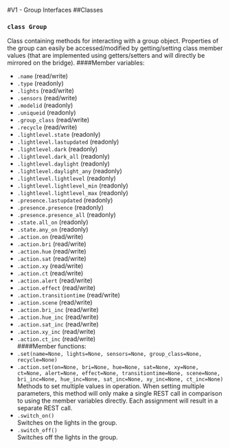 #V1 - Group Interfaces
##Classes
### `class Group`  
  Class containing methods for interacting with a group object. Properties of the group can easily be accessed/modified by getting/setting class member values (that are implemented using getters/setters and will directly be mirrored on the bridge).
####Member variables:
- `.name` (read/write)
- `.type` (readonly)
- `.lights` (read/write)
- `.sensors` (read/write)
- `.modelid` (readonly)
- `.uniqueid` (readonly)
- `.group_class` (read/write)
- `.recycle` (read/write)
- `.lightlevel.state` (readonly)
- `.lightlevel.lastupdated` (readonly)
- `.lightlevel.dark` (readonly)
- `.lightlevel.dark_all` (readonly)
- `.lightlevel.daylight` (readonly)
- `.lightlevel.daylight_any` (readonly)
- `.lightlevel.lightlevel` (readonly)
- `.lightlevel.lightlevel_min` (readonly)
- `.lightlevel.lightlevel_max` (readonly)
- `.presence.lastupdated` (readonly)
- `.presence.presence` (readonly)
- `.presence.presence_all` (readonly)
- `.state.all_on` (readonly)
- `.state.any_on` (readonly)
- `.action.on` (read/write)
- `.action.bri` (read/write)
- `.action.hue` (read/write)
- `.action.sat` (read/write)
- `.action.xy` (read/write)
- `.action.ct` (read/write)
- `.action.alert` (read/write)
- `.action.effect` (read/write)
- `.action.transitiontime` (read/write)
- `.action.scene` (read/write)
- `.action.bri_inc` (read/write)
- `.action.hue_inc` (read/write)
- `.action.sat_inc` (read/write)
- `.action.xy_inc` (read/write)
- `.action.ct_inc` (read/write)  
####Member functions:
- `.set(name=None, lights=None, sensors=None, group_class=None, recycle=None)`
- `.action.set(on=None, bri=None, hue=None, sat=None, xy=None, ct=None, alert=None, effect=None, transitiontime=None, scene=None, bri_inc=None, hue_inc=None, sat_inc=None, xy_inc=None, ct_inc=None)`  
  Methods to set multiple values in operation. When setting multiple parameters, this method will only make a single REST call in comparison to using the member variables directly. Each assignment will result in a separate REST call.
- `.switch_on()`    
  Switches on the lights in the group.  
- `.switch_off()`    
  Switches off the lights in the group.  
